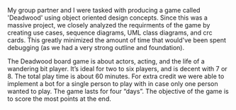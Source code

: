 My group partner and I were tasked with producing a game called 'Deadwood' using object oriented design concepts. Since this was a massive project, we closely analyzed the requirments of the game by creating use cases, sequence diagrams, UML class diagrams, and crc cards. This greatly minimized the amount of time that would've been spent debugging (as we had a very strong outline and foundation).

The Deadwood board game is about actors, acting, and the life of a wandering bit player. It’s ideal for two to six players, and is decent with 7 or 8. The total play time is about 60 minutes. For extra credit we were able to implement a bot for a single person to play with in case only one person wanted to play. The game lasts for four “days”. The objective of the game is to score the most points at the end.
